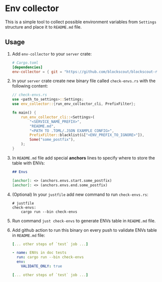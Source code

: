 Env collector
===

This is a simple tool to collect possible environment variables from `Settings` structure and place it to `README.md` file.

## Usage

1. Add `env-collector` to your `server` crate:
    ```toml
    # Cargo.toml
    [dependencies]
    env-collector = { git = "https://github.com/blockscout/blockscout-rs", version = "0.1.1" }
    ```

2. In your `server` crate create new binary file called `check-envs.rs` with the following content:

    ```rust
    // check-envs.rs
    use <path_to_settings>::Settings;
    use env_collector::{run_env_collector_cli, PrefixFilter};
    
    fn main() {
        run_env_collector_cli::<Settings>(
            "<SERVICE_NAME_PREFIX>",
            "README.md",
            "<PATH TO .TOML/.JSON EXAMPLE CONFIG>",
            PrefixFilter::blacklist(&["<ENV_PREFIX_TO_IGNORE>"]),
            Some("some_postfix"),
        );
    }
    ```
3. In `README.md` file add special **anchors** lines to specify where to store the table with ENVs:

    ```markdown
    ## Envs

    [anchor]: <> (anchors.envs.start.some_postfix)
    [anchor]: <> (anchors.envs.end.some_postfix)
    ```

4. (Optional) In your `justfile` add new command to run `check-envs.rs`:

    ```just
    # justfile
    check-envs:
        cargo run --bin check-envs
    ```

5. Run command `just check-envs` to generate ENVs table in `README.md` file.

6. Add github action to run this binary on every push to validate ENVs table in `README.md` file:    
    ```yaml
    [... other steps of `test` job ...]
    
    - name: ENVs in doc tests
      run: cargo run --bin check-envs
      env:
        VALIDATE_ONLY: true
    
    [... other steps of `test` job ...]
      ```